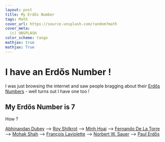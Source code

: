```yaml
---
layout: post
title: My Erdős Number
tags: Math
cover_url: https://source.unsplash.com/random?math
cover_meta: 
  (c) UNSPLASH
color_scheme: tango
mathjax: true
mathjax: True
---
```

<style TYPE="text/css">
code.has-jax {font: inherit; font-size: 100%; background: inherit; border: inherit;}
</style>


<style>
blockquote.yellownote {
    border-left: 12px solid #dc0;
    background-color: #ffa;
    padding: 12px 12px 12px 0;
    margin-left: -48px;
    padding-left: 48px;
}
blockquote.sidenote {
    border-left: 12px solid #dc0;
    background-color: #ffa;
    padding: 12px 12px 12px 0;
    margin-left: -48px;
    padding-left: 48px;
}
</style>
<script type="text/x-mathjax-config">
MathJax.Hub.Config({
    tex2jax: {
        inlineMath: [['$','$']],
        skipTags: ['script', 'noscript', 'style', 'textarea', 'pre'] // removed 'code' entry
    }
});
MathJax.Hub.Queue(function() {
    var all = MathJax.Hub.getAllJax(), i;
    for(i = 0; i < all.length; i += 1) {
        all[i].SourceElement().parentNode.className += ' has-jax';
    }
});
</script>
<script type="text/javascript" src="https://cdnjs.cloudflare.com/ajax/libs/mathjax/2.7.4/MathJax.js?config=TeX-AMS_HTML-full"></script>

# I have an Erdős Number !

I was just browsing the internet and saw people bragging about their <a href="" target="_blank">Erdős Numbers</a> - well turns out I have one too !

## My Erdős Number is 7

How ?

<a href="https://scholar.google.com/citations?hl=en&user=IO3cGAIAAAAJ" target="_blank">Abhinandan Dubey</a> --> <a href="" target="_blank">Roy Shilkrot</a> --> <a href="https://scholar.google.com/citations?user=hRV0tY4AAAAJ&hl=en" target="_blank">Minh Hoai</a> --> <a href="https://scholar.google.com/citations?user=YB8_6gkAAAAJ&hl=en" target="_blank">Fernando De La Torre</a> --> <a href="https://link.springer.com/chapter/10.1007%2F978-3-642-23123-0_19" target="_blank">Mohak Shah</a> --> <a href="https://www.mathgenealogy.org/id.php?id=68034" target="_blank">François Laviolette</a> --> <a href="https://www.mathgenealogy.org/id.php?id=146746" target="_blank">Norbert W. Sauer</a> --> <a href="https://en.wikipedia.org/wiki/Paul_Erd%C5%91s" target="_blank">Paul Erdős</a>

<br/>
<br/>

